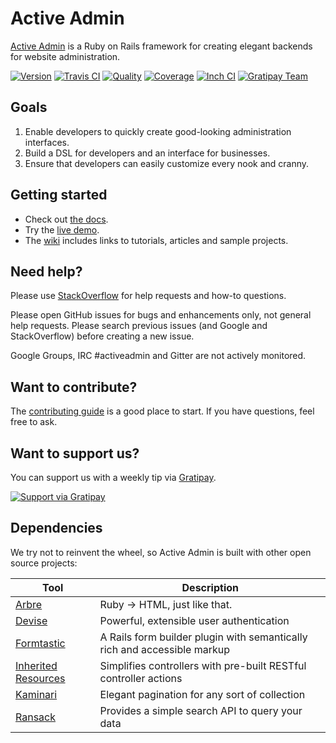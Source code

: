 # Active Admin

[Active Admin](https://www.activeadmin.info) is a Ruby on Rails framework for creating elegant backends for website administration.

[![Version         ][rubygems_badge]][rubygems]
[![Travis CI       ][travis_badge]][travis]
[![Quality         ][codeclimate_badge]][codeclimate]
[![Coverage        ][codecov_badge]][codecov]
[![Inch CI         ][inch_badge]][inch]
[![Gratipay Team   ][gratipay_badge]][gratipay]

## Goals

1. Enable developers to quickly create good-looking administration interfaces.
2. Build a DSL for developers and an interface for businesses.
3. Ensure that developers can easily customize every nook and cranny.

## Getting started

* Check out [the docs][docs].
* Try the [live demo][demo].
* The [wiki] includes links to tutorials, articles and sample projects.

## Need help?

Please use [StackOverflow][stackoverflow] for help requests and how-to questions.

Please open GitHub issues for bugs and enhancements only, not general help requests.
Please search previous issues (and Google and StackOverflow) before creating a new issue.

Google Groups, IRC #activeadmin and Gitter are not actively monitored.

## Want to contribute?

The [contributing guide][contributing]
is a good place to start. If you have questions, feel free to ask.

## Want to support us?

You can support us with a weekly tip via [Gratipay][gratipay.com].

[![Support via Gratipay][gratipay_button]][gratipay]

## Dependencies

We try not to reinvent the wheel, so Active Admin is built with other open source projects:

Tool                  | Description
--------------------- | -----------
[Arbre]               | Ruby -> HTML, just like that.
[Devise]              | Powerful, extensible user authentication
[Formtastic]          | A Rails form builder plugin with semantically rich and accessible markup
[Inherited Resources] | Simplifies controllers with pre-built RESTful controller actions
[Kaminari]            | Elegant pagination for any sort of collection
[Ransack]             | Provides a simple search API to query your data

[Arbre]: https://github.com/activeadmin/arbre
[Devise]: https://github.com/plataformatec/devise
[Formtastic]: https://github.com/justinfrench/formtastic
[Inherited Resources]: https://github.com/activeadmin/inherited_resources
[Kaminari]: https://github.com/kaminari/kaminari
[Ransack]: https://github.com/activerecord-hackery/ransack

[rubygems_badge]: http://img.shields.io/gem/v/activeadmin.svg
[rubygems]: https://rubygems.org/gems/activeadmin
[travis_badge]: http://img.shields.io/travis/activeadmin/activeadmin/master.svg
[travis]: https://travis-ci.org/activeadmin/activeadmin
[codeclimate_badge]: https://api.codeclimate.com/v1/badges/779e407d22bacff19733/maintainability
[codeclimate]: https://codeclimate.com/github/activeadmin/activeadmin/maintainability
[codecov_badge]: https://codecov.io/gh/activeadmin/activeadmin/branch/master/graph/badge.svg
[codecov]: https://codecov.io/gh/activeadmin/activeadmin
[inch_badge]: http://inch-ci.org/github/activeadmin/activeadmin.svg?branch=master
[inch]: http://inch-ci.org/github/activeadmin/activeadmin
[gratipay_badge]: https://img.shields.io/gratipay/team/Active-Admin.svg
[gratipay]: https://gratipay.com/Active-Admin/

[docs]: http://activeadmin.info/0-installation.html
[demo]: http://demo.activeadmin.info/admin
[wiki]: https://github.com/activeadmin/activeadmin/wiki
[stackoverflow]: http://stackoverflow.com/questions/tagged/activeadmin
[contributing]: https://github.com/activeadmin/activeadmin/blob/master/CONTRIBUTING.md
[gratipay.com]: https://gratipay.com
[gratipay_button]: https://cdn.rawgit.com/gratipay/gratipay-badge/2.1.3/dist/gratipay.png
